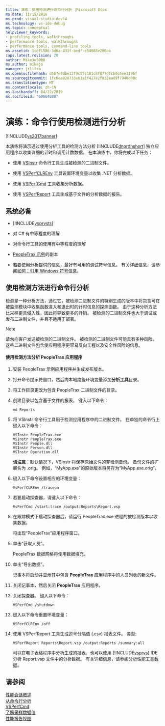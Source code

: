 ```yaml
---
title: 演练：使用检测进行命令行分析 |Microsoft Docs
ms.date: 11/15/2016
ms.prod: visual-studio-dev14
ms.technology: vs-ide-debug
ms.topic: conceptual
helpviewer_keywords:
- profiling tools, walkthroughs
- performance tools, walkthroughs
- performance tools, command-line tools
ms.assetid: 1c6f1586-3d6a-431f-bedf-c54088e280ba
caps.latest.revision: 20
author: MikeJo5000
ms.author: mikejo
manager: jillfra
ms.openlocfilehash: d5b7e8dbe12f9c57c101c8f877dfcb0c6ee3196f
ms.sourcegitcommit: 1fc6ee928733e61a1f42782f832ead9f7946d00c
ms.translationtype: MT
ms.contentlocale: zh-CN
ms.lasthandoff: 04/22/2019
ms.locfileid: "60064688"
---
```

# <a name="walkthrough-command-line-profiling-using-instrumentation"></a>演练：命令行使用检测进行分析
[!INCLUDE[vs2017banner](../includes/vs2017banner.md)]

本演练将演示通过使用分析工具的检测方法分析 [!INCLUDE[dnprdnshort](../includes/dnprdnshort-md.md)] 独立应用程序以收集详细的计时和调用计数数据。 在本演练中，你将完成以下任务：  
  
- 使用 [VSInstr](../profiling/vsinstr.md) 命令行工具生成被检测的二进制文件。  
  
- 使用 [VSPerfCLREnv](../profiling/vsperfclrenv.md) 工具设置环境变量以收集 .NET 分析数据。  
  
- 使用 [VSPerfCmd](../profiling/vsperfcmd.md) 工具收集分析数据。  
  
- 使用 [VSPerfReport](../profiling/vsperfreport.md) 工具生成基于文件的分析数据的报告。  
  
## <a name="prerequisites"></a>系统必备  
  
- [!INCLUDE[vsprvsts](../includes/vsprvsts-md.md)]  
  
- 对 C# 有中等程度的理解  
  
- 对命令行工具的使用有中等程度的理解  
  
- [PeopleTrax 示例](../profiling/peopletrax-sample-profiling-tools.md)的副本  
  
- 若要使用分析提供的信息，最好有可用的调试符号信息。 有关详细信息，请参阅[如何：引用 Windows 符号信息](../profiling/how-to-reference-windows-symbol-information.md)。  
  
## <a name="command-line-profiling-using-the-instrumentation-method"></a>使用检测方法进行命令行分析  
 检测是一种分析方法，通过它，被检测二进制文件的特别生成的版本中将包含可在被监测模块中收集函数进入和退出时的计时信息的探测函数。 由于这种分析方法比采样更具侵入性，因此将导致更多的开销。 被检测的二进制文件也大于调试或发布二进制文件，并且不适用于部署。  
  
> [!NOTE]
>  请勿向客户发送被检测的二进制文件。 被检测的二进制文件可能具有多种风险。 这些二进制文件包含使应用程序更容易反向工程以及安全性风险的信息。  
  
#### <a name="to-profile-the-peopletrax-application-by-using-the-instrumentation-method"></a>使用检测方法分析 PeopleTrax 应用程序  
  
1. 安装 PeopleTrax 示例应用程序并生成发布版本。  
  
2. 打开命令提示符窗口，然后向本地路径环境变量添加**分析工具**目录。  
  
3. 将工作目录更改为包含 PeopleTrax 二进制文件的目录。  
  
4. 创建目录以包含基于文件的报表。 键入以下命令：  
  
    ```  
    md Reports  
    ```  
  
5. 将 VSInstr 命令行工具用于检测应用程序中的二进制文件。 在单独的命令行上键入以下命令：  
  
    ```  
    VSInstr PeopleTrax.exe  
    VSInstr PeopleTrax.exe  
    VSInstr People.dll  
    VSInstr Person.dll  
    VSInstr Operation.dll  
    ```  
  
     **请注意**：默认情况下，VSInstr 将保存原始文件的非检测备份。 备份文件的扩展名为 .orig。 例如，“MyApp.exe”的原始版本将另存为“MyApp.exe.orig”。  
  
6. 键入以下命令设置相应的环境变量：  
  
    ```  
    VsPerfCLREnv /traceon  
    ```  
  
7. 若要启动探查器，请键入以下命令：  
  
    ```  
    VsPerfCmd /start:trace /output:Reports\Report.vsp  
    ```  
  
8. 在跟踪模式下启动探查器后，请运行 PeopleTrax.exe 进程的被检测版本以收集数据。  
  
     将出现“PeopleTrax”应用程序窗口。  
  
9. 单击“获取人员”。  
  
     PeopleTrax 数据网格将使用数据填充。  
  
10. 单击“导出数据”。  
  
     记事本将启动并显示其中包含 **PeopleTrax** 应用程序中的人员列表的新文件。  
  
11. 关闭记事本，然后关闭 **PeopleTrax** 应用程序。  
  
12. 关闭探查器。 键入以下命令：  
  
    ```  
    VSPerfCmd /shutdown  
    ```  
  
13. 键入以下命令重置环境变量：  
  
    ```  
    VSPerfCLREnv /off  
    ```  
  
14. 使用 VSPerfReport 工具生成逗号分隔值 (.csv) 报表文件。 类型:  
  
    ```  
    VSPerfReport Reports\Report.vsp /output:Reports /summary:all  
    ```  
  
     可以在电子表格程序中分析生成的报表，也可以使用 [!INCLUDE[vsprvs](../includes/vsprvs-md.md)] IDE 分析 Report.vsp 文件中的分析数据。 有关详细信息，请参阅[分析性能工具数据](../profiling/analyzing-performance-tools-data.md)。  
  
## <a name="see-also"></a>请参阅  
 [性能会话概述](../profiling/performance-session-overview.md)   
 [从命令行分析](../profiling/using-the-profiling-tools-from-the-command-line.md)   
 [VSPerfCmd](../profiling/vsperfcmd.md)   
 [了解采样数据值](../profiling/understanding-sampling-data-values.md)   
 [性能报告视图](../profiling/performance-report-views.md)
